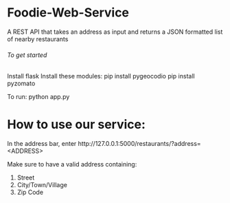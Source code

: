 # Foodie-Web-Service
A REST API that takes an address as input and returns a JSON formatted list of nearby restaurants

<h6>To get started</h6>
Install flask
Install these modules:
pip install pygeocodio
pip install pyzomato

To run: python app.py

<h1>How to use our service:</h1>
<p>In the address bar, enter http://127.0.0.1:5000/restaurants/?address=&lt;ADDRESS&gt;</p>
<p>Make sure to have a valid address containing:</p>
<ol>
  <li>Street </li>
  <li>City/Town/Village </li>
  <li>Zip Code</li>
</ol>
